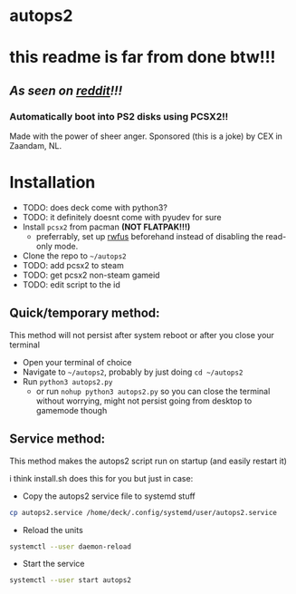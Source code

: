 # autops2

# **this readme is far from done btw!!!**

## _As seen on [reddit](https://www.reddit.com/r/SteamDeck/comments/10ywwqd/autobooting_discs_basically_turned_my_deck_into_a/)!!!_
### Automatically boot into PS2 disks using PCSX2!!

Made with the power of sheer anger. Sponsored (this is a joke) by CEX in Zaandam, NL.

# Installation
- TODO: does deck come with python3?
- TODO: it definitely doesnt come with pyudev for sure
- Install `pcsx2` from pacman **(NOT FLATPAK!!!)**
    - preferrably, set up [rwfus](https://github.com/ValShaped/rwfus) beforehand instead of disabling the read-only mode.
- Clone the repo to `~/autops2`
- TODO: add pcsx2 to steam
- TODO: get pcsx2 non-steam gameid
- TODO: edit script to the id

## Quick/temporary method:
This method will not persist after system reboot or after you close your terminal
- Open your terminal of choice
- Navigate to `~/autops2`, probably by just doing `cd ~/autops2`
- Run `python3 autops2.py`
    - or run `nohup python3 autops2.py` so you can close the terminal without worrying, might not persist going from desktop to gamemode though

## Service method:
This method makes the autops2 script run on startup (and easily restart it)

i think install.sh does this for you but just in case:
- Copy the autops2 service file to systemd stuff
```bash
cp autops2.service /home/deck/.config/systemd/user/autops2.service
```
- Reload the units
```bash
systemctl --user daemon-reload
```

- Start the service
```bash
systemctl --user start autops2
```